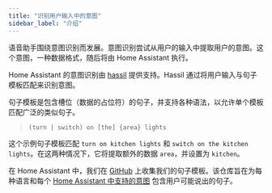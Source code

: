 ```yaml
---
title: "识别用户输入中的意图"
sidebar_label: "介绍"
---
```


语音助手围绕意图识别而发展。意图识别尝试从用户的输入中提取用户的意图。这个意图，一种数据格式，随后将由 Home Assistant 执行。

Home Assistant 的意图识别由 [hassil](https://github.com/home-assistant/hassil) 提供支持。Hassil 通过将用户输入与句子模板匹配来识别意图。

句子模板是包含槽位（数据的占位符）的句子，并支持各种语法，以允许单个模板匹配广泛的类似句子。

> `(turn | switch) on [the] {area} lights`

这个示例句子模板匹配 `turn on kitchen lights` 和 `switch on the kitchen lights`。在这两种情况下，它将提取额外的数据 `area`，并设置为 `kitchen`。

在 Home Assistant 中，我们在 [GitHub](https://github.com/home-assistant/intents) 上收集我们的句子模板。该仓库旨在为每种语言和每个 [Home Assistant 中支持的意图](../../intent_builtin) 包含用户可能说出的句子。
